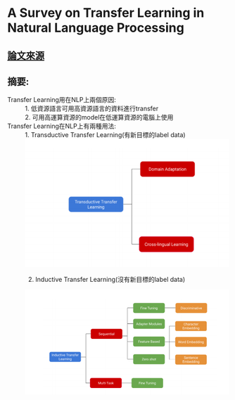 # A Survey on Transfer Learning in Natural Language Processing

## [論文來源](https://arxiv.org/abs/2007.04239)

## 摘要:
<d1>
<dt>Transfer Learning用在NLP上兩個原因:</dt>
<dd>
1. 低資源語言可用高資源語言的資料進行transfer<dd>
2. 可用高運算資源的model在低運算資源的電腦上使用
<dt>Transfer Learning在NLP上有兩種用法:</dt>
<dd>
1. Transductive Transfer Learning(有新目標的label data)<dd>
<img src="https://github.com/kevin-tseng0810/paper/blob/master/Transfer%20Learning/A%20Survey%20on%20Transfer%20Learning%20in%20Natural%20Language%20Processing/Snipaste_2020-08-26_23-10-11.png?raw=true">

2. Inductive Transfer Learning(沒有新目標的label data)
<img src="https://github.com/kevin-tseng0810/paper/blob/master/Transfer%20Learning/A%20Survey%20on%20Transfer%20Learning%20in%20Natural%20Language%20Processing/Snipaste_2020-08-26_23-13-24.png?raw=true">
</d1>